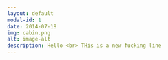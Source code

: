 ```yaml
---
layout: default
modal-id: 1
date: 2014-07-18
img: cabin.png
alt: image-alt
description: Hello <br> THis is a new fucking line
---
```

